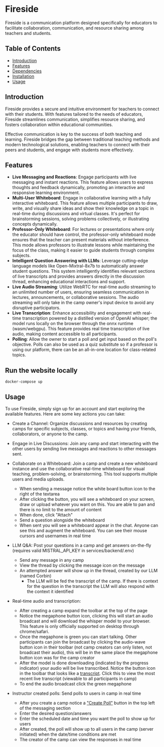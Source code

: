# Fireside

Fireside is a communication platform designed specifically for educators to facilitate collaboration, communication, and resource sharing among teachers and students.

## Table of Contents

- [Introduction](#introduction)
- [Features](#features)
- [Dependencies](#dependencies)
- [Installation](#installation)
- [Usage](#usage)

## Introduction

Fireside provides a secure and intuitive environment for teachers to connect with their students. With features tailored to the needs of educators, Fireside streamlines communication, simplifies resource sharing, and fosters collaboration within educational communities.

Effective communication is key to the success of both teaching and learning. Fireside bridges the gap between traditional teaching methods and modern technological solutions, enabling teachers to connect with their peers and students, and engage with students more effectively.

## Features

- **Live Messaging and Reactions**: Engage participants with live messaging and instant reactions. This feature allows users to express thoughts and feedback dynamically, promoting an interactive and responsive learning environment.
- **Multi-User Whiteboard**: Engage in collaborative learning with a fully interactive whiteboard. This feature allows multiple participants to draw, write, and visually share ideas and show their knowledge on a topic in real-time during discussions and virtual classes. It's perfect for brainstorming sessions, solving problems collectively, or illustrating concepts dynamically.
- **Professor-Only Whiteboard**: For lectures or presentations where only the educator should have control, the professor-only whiteboard mode ensures that the teacher can present materials without interference. This mode allows professors to illustrate lessons while maintaining the focus of the class, making it easier to guide students through complex subjects.
- **Intelligent Question Answering with LLMs**: Leverage cutting-edge language models like Open-Mixtral-8x7b to automatically answer student questions. This system intelligently identifies relevant sections of live transcripts and provides answers directly in the discussion thread, enhancing educational interactions and support.
- **Live Audio Streaming**: Utilize WebRTC for real-time audio streaming to an unlimited number of users, ensuring seamless communication in lectures, announcements, or collaborative sessions. The audio streaming will only take in the camp owner's input device to avoid any disruptive participators.
- **Live Transcription**: Enhance accessibility and engagement with real-time transcription powered by a distilled version of OpenAI whisper; the model runs locally on the browser through the onnx runtime (wasm/webgpu). This feature provides real time transcription of live audio, making content accessible to all participants.
- **Polling**: Allow the owner to start a poll and get input based on the poll's objective. Polls can also be used as a quiz substitute so if a professor is using our platform, there can be an all-in-one location for class-related topics.

## Run the website locally

`docker-compose up`

## Usage

To use Fireside, simply sign up for an account and start exploring the available features. Here are some key actions you can take:

- Create a Channel: Organize discussions and resources by creating camps for specific subjects, classes, or topics and having your friends, collaborators, or anyone to the camp.

- Engage in Live Discussions: Join any camp and start interacting with the other users by sending live messages and reactions to other messages sent.

- Collaborate on a Whiteboard: Join a camp and create a new whiteboard instance and use the collaborative real-time whiteboard for visual teaching, problem-solving, or brainstorming. This tool supports multiple users and media uploads.

  - When sending a message notice the white board button icon to the right of the textarea
  - After clicking the button, you will see a whiteboard on your screen, draw or upload whatever you want on this. You are able to pan and there is no limit to the amount of content
  - When done, click "Attach"
  - Send a question alongside the whiteboard
  - When sent you will see a whiteboard appear in the chat. Anyone can see this and augment the whiteboard. You can see their mouse cursors and usernames in real time

- LLM Q&A: Post your questions in a camp and get answers on-the-fly (requires valid MISTRAL_API_KEY in services/backend/.env)

  - Send any message in any camp
  - View the thread by clicking the message icon on the message
  - An attempted answer will show up in the thread, created by our LLM (named Corbin)
    - The LLM will be fed the transcript of the camp. If there is context for the question in the transcript the LLM will also respond with the context it identified

- Real-time audio and transcription:

  - After creating a camp expand the toolbar at the top of the page
  - Notice the megaphone button icon, clicking this will start an audio broadcast and will download the whisper model to your browser. This feature is only officially supported on desktop through chrome/safari.
  - Once the megaphone is green you can start talking. Other participants can join the broadcast by clicking the audio-wave button icon in their toolbar (not camp creators can only listen, not broadcast their audio), this will be in the same place the megaphone button icon was for the camp creator
  - After the model is done downloading (indicated by the progress indicator) your audio will be live transcribed. Notice the button icon in the toolbar that looks like a [transcript](https://cdn.discordapp.com/attachments/823746473199271946/1236754515290755092/image.png?ex=663928e6&is=6637d766&hm=5ea0610050dc0d622dcc839f6e536dbdb96f9ce67dd4143ee8ed2090e48f743e&). Click this to view the most recent live transcript (viewable to all participants in camp)
  - To end the audio broadcast click the green megaphone

- Instructor created polls: Send polls to users in camp in real time
  - After you create a camp notice a ["Create Poll"](https://cdn.discordapp.com/attachments/823746473199271946/1236755339739926661/image.png?ex=663929aa&is=6637d82a&hm=30aaa505feb2f44fa09370ad5539ec93b2d3ca719881b28771fbafa35b460098&) button in the top left of the messaging section
  - Enter the desired question/answers
  - Enter the scheduled date and time you want the poll to show up for users
  - After created, the poll will show up to all users in the camp (server initiated) when the date/time conditions are met
  - The creator of the camp can view the responses in real time
